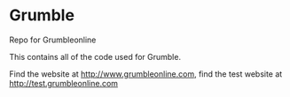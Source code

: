 Grumble
=======

Repo for Grumbleonline

This contains all of the code used for Grumble.

Find the website at http://www.grumbleonline.com, find the test website at http://test.grumbleonline.com